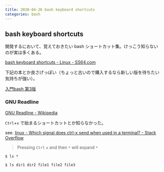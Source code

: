 ```yaml
---
title: 2020-04-26 bash keyboard shortcuts
categories: bash
---
```


## bash keyboard shortcuts

開発するにおいて、覚えておきたい bash ショートカット集。けっこう知らないのが実は多くある。

[bash keyboard shortcuts - Linux - SS64.com](https://ss64.com/bash/syntax-keyboard.html)

下記の本とか良さげっぽい（ちょっと古いので購入するなら新しい版を待ちたい気持ちが強い）。

[入門bash 第3版](https://www.amazon.co.jp/dp/4873112540)

### GNU Readline

[GNU Readline - Wikipedia](https://en.wikipedia.org/wiki/GNU_Readline)

`Ctrl`+`x` で始まるショートカットとか知らなかった。

see. [linux - Which signal does ctrl-x send when used in a terminal? - Stack Overflow](https://stackoverflow.com/questions/6764265/which-signal-does-ctrl-x-send-when-used-in-a-terminal)

> Pressing `Ctrl` `x` and then `*` will expand `*`

```console
$ ls *
```

```console
$ ls dir1 dir2 file1 file2 file3
```
